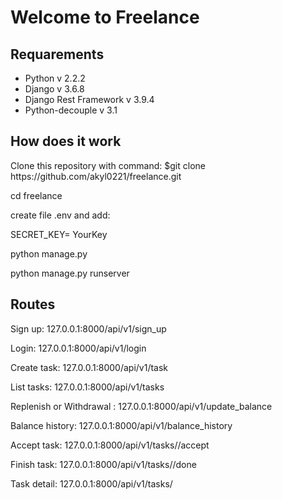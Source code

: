 <h1>Welcome to Freelance</h1>
<h2>Requarements</h2>
<ul>
  <li>Python v 2.2.2</li>
  <li>Django v 3.6.8</li>
  <li>Django Rest Framework v 3.9.4</li>
  <li>Python-decouple v 3.1</li>
</ul>
<h2>How does it work</h2>
<p>Clone this repository with command: $git clone https://github.com/akyl0221/freelance.git</p>
<p>cd freelance</p>
<p>create file .env and add:</p>
<p>SECRET_KEY= YourKey</p>
<p>python manage.py </p>
<p>python manage.py runserver</p>
<h2>Routes</h2>
<p>Sign up: 127.0.0.1:8000/api/v1/sign_up</p>
<p>Login: 127.0.0.1:8000/api/v1/login</p>
<p>Create task: 127.0.0.1:8000/api/v1/task</p>
<p>List tasks: 127.0.0.1:8000/api/v1/tasks</p>
<p>Replenish or Withdrawal : 127.0.0.1:8000/api/v1/update_balance</p>
<p>Balance history: 127.0.0.1:8000/api/v1/balance_history</p>
<p>Accept task: 127.0.0.1:8000/api/v1/tasks/<int:pk>/accept</p>
<p>Finish task: 127.0.0.1:8000/api/v1/tasks/<int:pk>/done</p>
<p>Task detail: 127.0.0.1:8000/api/v1/tasks/<int:pk></p>
  
